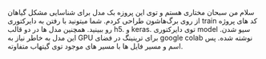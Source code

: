 سلام من سبحان مختاری هستم و توی این پروزه بک مدل برای شناسایی مشکل گیاهان از روی برگ‌هاشون طراحی کردم.
شما میتونید با رفتن به دایرکتوری train کد های پروژه رو ببینید. همچنین مدل ها در دو قالب h5. و keras. توی دایرکتوری model سیو شدن.
این مدل به خاطر نیاز به GPU برای ترینینگ در فضای google colab نوشته شده. پس اسم و مسیر فایل ها با مسیر های موجود توی گیتهاب متفاوته.

